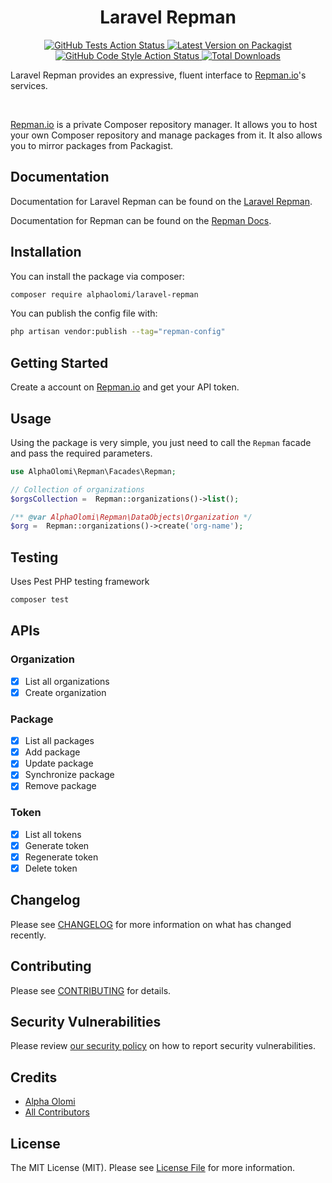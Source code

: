 <!-- # Laravel Repman

[![Tests](https://github.com/alphaolomi/laravel-repman/actions/workflows/run-tests.yml/badge.svg)](https://github.com/alphaolomi/laravel-repman/actions/workflows/run-tests.yml)
[![Latest Version on Packagist](https://img.shields.io/packagist/v/alphaolomi/laravel-repman.svg?style=flat-square)](https://packagist.org/packages/alphaolomi/laravel-repman)
[![GitHub Code Style Action Status](https://img.shields.io/github/workflow/status/alphaolomi/laravel-repman/Fix%20PHP%20code%20style%20issues?label=code%20style)](https://github.com/alphaolomi/laravel-repman/actions?query=workflow%3A"Fix+PHP+code+style+issues"+branch%3Amain)
[![Total Downloads](https://img.shields.io/packagist/dt/alphaolomi/laravel-repman.svg?style=flat-square)](https://packagist.org/packages/alphaolomi/laravel-repman)
[![License: MIT](https://img.shields.io/badge/License-MIT-yellow.svg)](https://opensource.org/licenses/MIT) -->

<div align="center"> <h1>Laravel Repman</h1>
<a href="https://github.com/alphaolomi/laravel-repman/actions?query=workflow%3Arun-tests+branch%3Amain">
<img src="https://img.shields.io/github/workflow/status/alphaolomi/laravel-repman/run-tests?label=tests"
alt="GitHub Tests Action Status">
</a><a href="https://packagist.org/packages/alphaolomi/laravel-repman">
<img src="https://img.shields.io/packagist/v/alphaolomi/laravel-repman.svg?style=flat-square"
alt="Latest Version on Packagist">
</a><a href='https://github.com/alphaolomi/laravel-repman/actions?query=workflow%3A"Fix+PHP+code+style+issues"+branch%3Amain'>
<img src="https://img.shields.io/github/workflow/status/alphaolomi/laravel-repman/Fix%20PHP%20code%20style%20issues?label=code%20style" alt="GitHub Code Style Action Status">
</a> <a href="https://packagist.org/packages/alphaolomi/laravel-repman">
<img src="https://img.shields.io/packagist/dt/alphaolomi/laravel-repman.svg?style=flat-square" alt="Total Downloads">
</a></div>


Laravel Repman provides an expressive, fluent interface to [Repman.io](https://repman.io)'s services.

<br>

[Repman.io](https://repman.io) is a private Composer repository manager. It allows you to host your own Composer repository and manage packages from it. It also allows you to mirror packages from Packagist.

## Documentation

Documentation for Laravel Repman can be found on the [Laravel Repman](/docs/README.md).

Documentation for Repman can be found on the [Repman Docs](https://repman.io/docs/).
## Installation

You can install the package via composer:

```bash
composer require alphaolomi/laravel-repman
```

You can publish the config file with:

```bash
php artisan vendor:publish --tag="repman-config"
```

<!-- This is the contents of the published config file:

```php
return [
    // 
];
``` -->

## Getting Started

Create a account on [Repman.io](https://repman.io) and get your API token.

## Usage

Using the package is very simple, you just need to call the `Repman` facade and pass the required parameters.

```php
use AlphaOlomi\Repman\Facades\Repman;

// Collection of organizations
$orgsCollection =  Repman::organizations()->list();

/** @var AlphaOlomi\Repman\DataObjects\Organization */
$org =  Repman::organizations()->create('org-name');
```

## Testing

Uses Pest PHP testing framework

```bash
composer test
```

## APIs

### Organization

- [x] List all organizations
- [x] Create organization

### Package

- [x] List all packages
- [x] Add package
- [x] Update package
- [x] Synchronize package
- [x] Remove package

### Token
- [x] List all tokens
- [x] Generate token
- [x] Regenerate token
- [x] Delete token

## Changelog

Please see [CHANGELOG](CHANGELOG.md) for more information on what has changed recently.

## Contributing

Please see [CONTRIBUTING](https://github.com/alphaolomi/.github/blob/main/CONTRIBUTING.md) for details.

## Security Vulnerabilities

Please review [our security policy](../../security/policy) on how to report security vulnerabilities.

## Credits

- [Alpha Olomi](https://github.com/alphaolomi)
- [All Contributors](../../contributors)

## License

The MIT License (MIT). Please see [License File](LICENSE.md) for more information.
